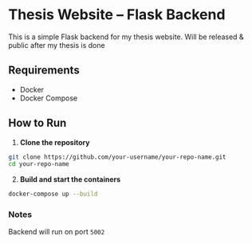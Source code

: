 # Thesis Website – Flask Backend

This is a simple Flask backend for my thesis website. Will be released & public after my thesis is done

## Requirements

- Docker
- Docker Compose

## How to Run

1. **Clone the repository**

```bash
git clone https://github.com/your-username/your-repo-name.git
cd your-repo-name
```

2. **Build and start the containers**

```bash
docker-compose up --build
```

### Notes
Backend will run on port `5002`
